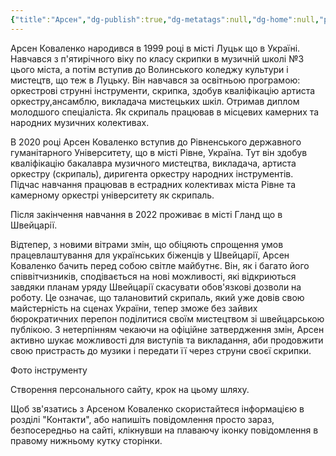 ```yaml
---
{"title":"Арсен","dg-publish":true,"dg-metatags":null,"dg-home":null,"permalink":"/lena/arsen/","dgPassFrontmatter":true,"noteIcon":""}
---
```



Арсен Коваленко народився в 1999 році в місті Луцьк що в Україні. Навчався з п'ятирічного віку по класу скрипки в музичній школі №3  цього міста, а потім вступив до Волинського коледжу культури і мистецтв, що теж в Луцьку. Він навчався за освітньою програмою: оркестрові струнні інструменти, скрипка, здобув кваліфікацію артиста оркестру,ансамблю, викладача мистецьких шкіл. Отримав диплом молодшого спеціаліста. Як скрипаль працював в місцевих камерних та народних музичних колективах. 

В 2020 році Арсен Коваленко вступив до Рівненського державного гуманітарного Університету, що в місті Рівне, Україна.  Тут він здобув кваліфікацію бакалавра музичного мистецтва, викладача, артиста оркестру (скрипаль), диригента оркестру народних інструментів.  
Підчас навчання працював в естрадних колективах міста Рівне та камерному оркестрі університету як скрипаль.

Після закінчення навчання в  2022 проживає в місті Гланд що в Швейцарії. 

Відтепер, з новими вітрами змін, що обіцяють спрощення умов працевлаштування для українських біженців у Швейцарії, Арсен Коваленко бачить перед собою світле майбутнє. Він, як і багато його співвітчизників, сподівається на нові можливості, які відкриються завдяки планам уряду Швейцарії скасувати обов'язкові дозволи на роботу. Це означає, що талановитий скрипаль, який уже довів свою майстерність на сценах України, тепер зможе без зайвих бюрократичних перепон поділитися своїм мистецтвом зі швейцарською публікою. З нетерпінням чекаючи на офіційне затвердження змін, Арсен активно шукає можливості для виступів та викладання, аби продовжити свою пристрасть до музики і передати її через струни своєї скрипки. 

Фото інструменту

Створення персонального сайту, 
 крок на цьому шляху. 

Щоб зв'язатись з Арсеном Коваленко скористайтеся інформацією в розділі "Контакти", або напишіть повідомлення просто зараз, безпосередньо на сайті, клікнувши на плаваючу іконку повідомлення в правому нижньому кутку сторінки. 